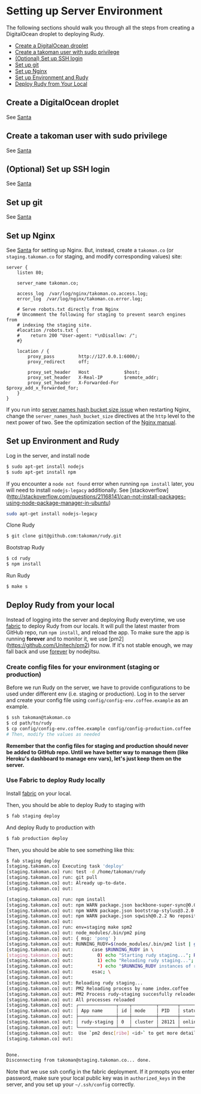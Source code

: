 # Setting up Server Environment

The following sections should walk you through all the steps from creating a DigitalOcean droplet to deploying Rudy.

- [Create a DigitalOcean droplet](#create-a-digitalocean-droplet)
- [Create a takoman user with sudo privilege](#create-a-takoman-user-with-sudo-privilege)
- [(Optional) Set up SSH login](#optional-set-up-ssh-login)
- [Set up git](#set-up-git)
- [Set up Nginx](#set-up-nginx)
- [Set up Environment and Rudy](#set-up-environment-and-rudy)
- [Deploy Rudy from Your Local](#deploy-rudy-from-your-local)

## Create a DigitalOcean droplet

See [Santa](https://github.com/takoman/santa/blob/master/doc/setting_up_server.md#create-a-digitalocean-droplet)

## Create a takoman user with sudo privilege

See [Santa](https://github.com/takoman/santa/blob/master/doc/setting_up_server.md#create-a-takoman-user-with-sudo-privilege)

## (Optional) Set up SSH login

See [Santa](https://github.com/takoman/santa/blob/master/doc/setting_up_server.md#optional-set-up-ssh-login)

## Set up git

See [Santa](https://github.com/takoman/santa/blob/master/doc/setting_up_server.md#set-up-git)

## Set up Nginx

See [Santa](https://github.com/takoman/santa/blob/master/doc/setting_up_server.md#set-up-nginx)
for setting up Nginx. But, instead, create a `takoman.co` (or `staging.takoman.co`
for staging, and modify corresponding values) site:

```
server {
    listen 80;

    server_name takoman.co;

    access_log  /var/log/nginx/takoman.co.access.log;
    error_log  /var/log/nginx/takoman.co.error.log;

    # Serve robots.txt directly from Nginx
    # Uncomment the following for staging to prevent search engines from
    # indexing the staging site.
    #location /robots.txt {
    #    return 200 "User-agent: *\nDisallow: /";
    #}

    location / {
        proxy_pass         http://127.0.0.1:6000/;
        proxy_redirect     off;

        proxy_set_header   Host             $host;
        proxy_set_header   X-Real-IP        $remote_addr;
        proxy_set_header   X-Forwarded-For  $proxy_add_x_forwarded_for;
    }
}
```

If you run into [server names hash bucket size issue](http://charles.lescampeurs.org/2008/11/14/fix-nginx-increase-server_names_hash_bucket_size)
when restarting Nginx, change the `server_names_hash_bucket_size` directives
at the `http` level to the next power of two. See the optimization section
of the [Nginx manual](http://nginx.org/en/docs/http/server_names.html).

## Set up Environment and Rudy

Log in the server, and install node

```bash
$ sudo apt-get install nodejs
$ sudo apt-get install npm
```

If you encounter a `node not found` error when running `npm install` later,
you will need to install `nodejs-legacy` additionally. See [stackoverflow]
(http://stackoverflow.com/questions/21168141/can-not-install-packages-using-node-package-manager-in-ubuntu)

```bash
sudo apt-get install nodejs-legacy
```

Clone Rudy
```bash
$ git clone git@github.com:takoman/rudy.git
```

Bootstrap Rudy
```bash
$ cd rudy
$ npm install
```

Run Rudy
```bash
$ make s
```

## Deploy Rudy from your local

Instead of logging into the server and deploying Rudy everytime, we use
[fabric](http://www.fabfile.org/) to deploy Rudy from our locals. It will pull
the latest master from GitHub repo, run `npm install`, and reload the app.
To make sure the app is running **forever** and to monitor it, we use [pm2]
(https://github.com/Unitech/pm2) for now. If it's not stable enough, we may
fall back and use [forever](https://github.com/nodejitsu/forever) by nodejitsu.

### Create config files for your environment (staging or production)

Before we run Rudy on the server, we have to provide configurations to be used
under different env (i.e. staging or production). Log in to the server and
create your config file using `config/config-env.coffee.example` as an example.

```bash
$ ssh takoman@takoman.co
$ cd path/to/rudy
$ cp config/config-env.coffee.example config/config-production.coffee  # or config/config-staging.coffee
# Then, modify the values as needed
```

**Remember that the config files for staging and production should never be
added to GitHub repo. Until we have better way to manage them (like Heroku's
dashboard to manage env vars), let's just keep them on the server.**

### Use Fabric to deploy Rudy locally

Install [fabric](http://www.fabfile.org/installing.html) on your local.

Then, you should be able to deploy Rudy to staging with

```bash
$ fab staging deploy
```

And deploy Rudy to production with

```bash
$ fab production deploy
```

Then, you should be able to see something like this:

```bash
$ fab staging deploy
[staging.takoman.co] Executing task 'deploy'
[staging.takoman.co] run: test -d /home/takoman/rudy
[staging.takoman.co] run: git pull
[staging.takoman.co] out: Already up-to-date.
[staging.takoman.co] out: 

[staging.takoman.co] run: npm install
[staging.takoman.co] out: npm WARN package.json backbone-super-sync@0.0.10 No repository field.
[staging.takoman.co] out: npm WARN package.json bootstrap-stylus@3.2.0 No repository field.
[staging.takoman.co] out: npm WARN package.json sqwish@0.2.2 No repository field.
[staging.takoman.co] out: 
[staging.takoman.co] run: env=staging make spm2
[staging.takoman.co] out: node_modules/.bin/pm2 ping
[staging.takoman.co] out: { msg: 'pong' }
[staging.takoman.co] out: RUNNING_RUDY=$(node_modules/.bin/pm2 list | grep rudy-staging -c); \
[staging.takoman.co] out:       case $RUNNING_RUDY in \
[staging.takoman.co] out:         0) echo "Starting rudy staging..."; RUDY_ENV=staging node_modules/.bin/pm2 start index.coffee --name rudy-staging ;; \
[staging.takoman.co] out:         1) echo "Reloading rudy staging..."; RUDY_ENV=staging node_modules/.bin/pm2 reload index.coffee --name rudy-staging ;; \
[staging.takoman.co] out:         *) echo "$RUNNING_RUDY instances of rudy-staging is running. Looks like something went wrong?" ;; \
[staging.takoman.co] out:       esac; \
[staging.takoman.co] out: 
[staging.takoman.co] out: Reloading rudy staging...
[staging.takoman.co] out: PM2 Reloading process by name index.coffee
[staging.takoman.co] out: PM2 Process rudy-staging succesfully reloaded
[staging.takoman.co] out: All processes reloaded
[staging.takoman.co] out: ┌──────────────┬────┬─────────┬───────┬────────┬───────────┬────────┬─────────────┬─────────────┐
[staging.takoman.co] out: │ App name     │ id │ mode    │ PID   │ status │ restarted │ uptime │      memory │    watching │
[staging.takoman.co] out: ├──────────────┼────┼─────────┼───────┼────────┼───────────┼────────┼─────────────┼─────────────┤
[staging.takoman.co] out: │ rudy-staging │ 0  │ cluster │ 28121 │ online │         1 │ 1s     │ 46.270 MB   │ unactivated │
[staging.takoman.co] out: └──────────────┴────┴─────────┴───────┴────────┴───────────┴────────┴─────────────┴─────────────┘
[staging.takoman.co] out:  Use `pm2 desc[ribe] <id>` to get more details
[staging.takoman.co] out: 


Done.
Disconnecting from takoman@staging.takoman.co... done.
```

Note that we use ssh config in the fabric deployment. If it prmopts you enter
password, make sure your local public key was in `authorized_keys` in the
server, and you set up your `~/.ssh/config` correctly.
